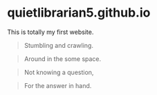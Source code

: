 # quietlibrarian5.github.io
This is totally my first website.

>Stumbling and crawling.

>Around in the some space.

>Not knowing a question,

>For the answer in hand.
